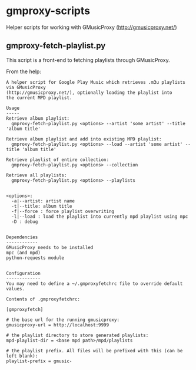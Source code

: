 gmproxy-scripts
===============

Helper scripts for working with GMusicProxy (http://gmusicproxy.net/)


gmproxy-fetch-playlist.py
-------------------------

This script is a front-end to fetching playlists through GMusicProxy.


From the help:

```
A helper script for Google Play Music which retrieves .m3u playlists via GMusicProxy
(http://gmusicproxy.net/), optionally loading the playlist into
the current MPD playlist.

Usage
-----
Retrieve album playlist:
  gmproxy-fetch-playlist.py <options> --artist 'some artist' --title 'album title'

Retrieve album playlist and add into existing MPD playlist:
  gmproxy-fetch-playlist.py <options> --load --artist 'some artist' --title 'album title'

Retrieve playlist of entire collection:
  gmproxy-fetch-playlist.py <options> --collection

Retrieve all playlists:
  gmproxy-fetch-playlist.py <options> --playlists


<options>:
  -a|--artist: artist name
  -t|--title: album title
  -f|--force : force playlist overwriting
  -l|--load : load the playlist into currently mpd playlist using mpc
  -D : debug


Dependencies
------------
GMusicProxy needs to be installed
mpc (and mpd)
python-requests module


Configuration
-------------
You may need to define a ~/.gmproxyfetchrc file to override default values.

Contents of .gmproxyfetchrc:

[gmproxyfetch]

# the base url for the running gmusicproxy:
gmusicproxy-url = http://localhost:9999

# the playlist directory to store generated playlists:
mpd-playlist-dir = <base mpd path>/mpd/playlists

# the playlist prefix. All files will be prefixed with this (can be left blank):
playlist-prefix = gmusic-

```
